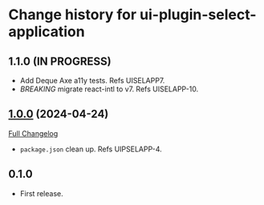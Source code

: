 # Change history for ui-plugin-select-application

## 1.1.0 (IN PROGRESS)

* Add Deque Axe a11y tests. Refs UISELAPP7. 
* *BREAKING* migrate react-intl to v7. Refs UISELAPP-10.

## [1.0.0](https://github.com/folio-org/ui-plugin-select-application/tree/v1.0.0) (2024-04-24)
[Full Changelog](https://github.com/folio-org/stripes-core/compare/v1.0.0...v0.1.0)

* `package.json` clean up. Refs UIPSELAPP-4.

## 0.1.0

* First release.
